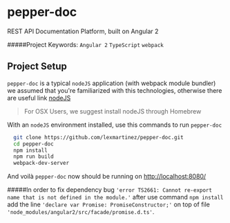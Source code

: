 # pepper-doc
REST API Documentation Platform, built on Angular 2

#####Project Keywords: `Angular 2` `TypeScript` `webpack`

## Project Setup

`pepper-doc` is a typical `nodeJS` application (with webpack module bundler) we assumed that you're familiarized with this technologies, otherwise there are useful link [nodeJS](https://nodejs.org/en/)

> For OSX Users, we suggest install nodeJS through Homebrew

With an `nodeJS` environment installed, use this commands to run `pepper-doc`

  ```bash
    git clone https://github.com/lexmartinez/pepper-doc.git
    cd pepper-doc
    npm install
    npm run build
    webpack-dev-server
  ```
And voil&#224; `pepper-doc` now should be running on [http://localhost:8080/](http://localhost:8080/)

#####In order to fix dependency bug `'error TS2661: Cannot re-export name that is not defined in the module.'` after use command `npm install` add the line `'declare var Promise: PromiseConstructor;'` on top of file `'node_modules/angular2/src/facade/promise.d.ts'`.

